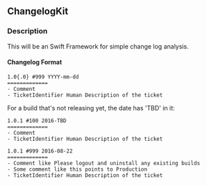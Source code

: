 ## ChangelogKit

### Description

This will be an Swift Framework for simple change log analysis.


#### Changelog Format

```
1.0{.0} #999 YYYY-mm-dd
=============
- Comment
- TicketIdentifier Human Description of the ticket
```

For a build that's not releasing yet, the date has 'TBD' in it:

```
1.0.1 #100 2016-TBD
=============
- Comment
- TicketIdentifier Human Description of the ticket

1.0.1 #999 2016-08-22
=============
- Comment like Please logout and uninstall any existing builds
- Some comment like this points to Production
- TicketIdentifier Human Description of the ticket
```

